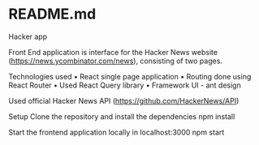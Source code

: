 # README.md

Hacker app

Front End application is interface for the Hacker News website (https://news.ycombinator.com/news), consisting of two pages.

Technologies used
• React single page application
• Routing done using React Router
• Used React Query library
• Framework UI  - ant design

Used official Hacker News API (https://github.com/HackerNews/API)

Setup
Clone the repository and install the dependencies
npm install

Start the frontend application locally in localhost:3000
npm start
